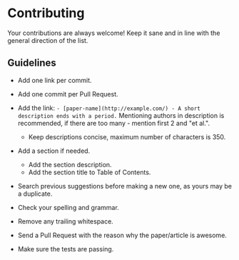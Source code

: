 # Contributing

Your contributions are always welcome! Keep it sane and in line with the general direction of the list. 

## Guidelines

- Add one link per commit.

- Add one commit per Pull Request.

- Add the link: `- [paper-name](http://example.com/) - A short description ends with a period.` Mentioning authors in description is recommended, if there are too many - mention first 2 and "et al.".

  - Keep descriptions concise, maximum number of characters is 350.

- Add a section if needed.

  - Add the section description.
  - Add the section title to Table of Contents.

- Search previous suggestions before making a new one, as yours may be a duplicate.

- Check your spelling and grammar.

- Remove any trailing whitespace.

- Send a Pull Request with the reason why the paper/article is awesome.

- Make sure the tests are passing.
